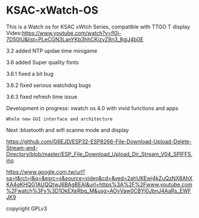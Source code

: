 # KSAC-xWatch-OS
This is a Watch os for KSAC xWtch Series, compatible with TTGO T display
Video:https://www.youtube.com/watch?v=fl0i-7D50IU&list=PLeCGN3LanYKb3hhCKjzyZ8n3_8gjJ4b0E

3.2 added NTP updae time minigame

3.6 added Super quality fonts

3.6.1 fixed a bit bug

3.6.2 fixed serious watchdog bugs

3.6.3 fixed refresh time issue

Development in progress:
  xwatch os 4.0
    with vivid functions and apps
    
    Whole new GUI interface and architecture

Next :bluetooth and wifi scanne mode and display

https://github.com/G6EJD/ESP32-ESP8266-File-Download-Upload-Delete-Stream-and-Directory/blob/master/ESP_File_Download_Upload_Dir_Stream_V04_SPIFFS.ino

https://www.google.com.tw/url?sa=t&rct=j&q=&esrc=s&source=video&cd=&ved=2ahUKEwj4kZuQzNX8AhXKA4gKHQG1AUQQtwJ6BAgBEAI&url=https%3A%2F%2Fwww.youtube.com%2Fwatch%3Fv%3D1OkEXeRbq_M&usg=AOvVaw0CBYl0JbnJ4AaRs_EWFJK9

          
copyright GPLv3
